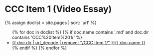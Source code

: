 # CCC Item 1 (Video Essay)

{% assign doclist = site.pages | sort: 'url'  %}
<ul>
   {% for doc in doclist %}
        {% if doc.name contains '.md' and doc.dir contains 'CCC%20Item%201/' %}
            <li><a href="{{ site.baseurl }}{{ doc.url }}">{{ doc.dir | url_decode | remove: "/CCC Item 1/" }}{{ doc.name }}</a></li>
        {% endif %}
    {% endfor %}
</ul>